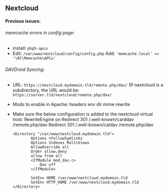 ## Nextcloud

#### Previous issues:

######  memcache errors in config page:
  * install: `php5-apcu`
  * Edit: `/var/www/nextcloud/config/config.php`
     Add: `'memcache.local' => '\OC\Memcache\APCu'`

###### DAVDroid Syncing:
  * URL: `https://nextcloud.mydomain.tld/remote.php/dav/`
    (If nextcloud is a subdirectory, the URL would be:
    `https://server.tld/nextcloud/remote.php/dav/`
  * Mods to enable in Apache: headers env dir mime rewrite
  * Make sure the below configuration is added to the nextcloud virtual host:
		RewriteEngine on
        Redirect 301 /.well-known/carddav /remote.php/dav
        Redirect 301 /.well-known/caldav /remote.php/dav

        <Directory "/var/www/nextcloud.mydomain.tld">
                Options +FollowSymlinks
                Options Indexes MultiViews
                AllowOverride all
                Order allow,deny
                allow from all
                <IfModule mod_dav.c>
                    Dav off
                </IfModule>

                SetEnv HOME /var/www/nextcloud.mydomain.tld
                SetEnv HTTP_HOME /var/www/nextcloud.mydomain.tld
        </Directory>
